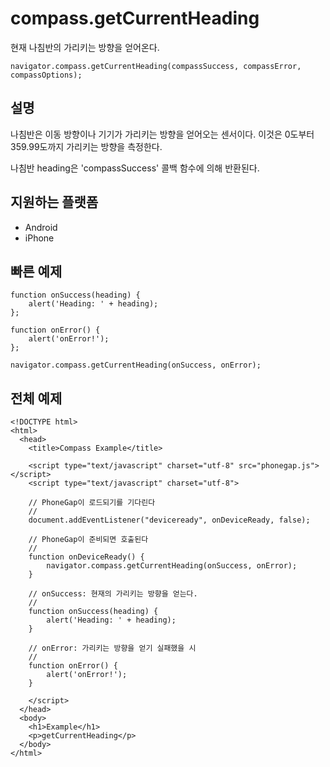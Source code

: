 compass.getCurrentHeading
=========================

현재 나침반의 가리키는 방향을 얻어온다.

    navigator.compass.getCurrentHeading(compassSuccess, compassError, compassOptions);

설명
-----------

나침반은 이동 방향이나 기기가 가리키는 방향을 얻어오는 센서이다. 이것은 0도부터 359.99도까지 가리키는 방향을 측정한다.

나침반 heading은 'compassSuccess' 콜백 함수에 의해 반환된다. 

지원하는 플랫폼
-------------------

- Android
- iPhone

빠른 예제
-------------

    function onSuccess(heading) {
        alert('Heading: ' + heading);
    };

    function onError() {
        alert('onError!');
    };

    navigator.compass.getCurrentHeading(onSuccess, onError);

전체 예제
------------

    <!DOCTYPE html>
    <html>
      <head>
        <title>Compass Example</title>

        <script type="text/javascript" charset="utf-8" src="phonegap.js"></script>
        <script type="text/javascript" charset="utf-8">

        // PhoneGap이 로드되기를 기다린다
        //
        document.addEventListener("deviceready", onDeviceReady, false);

        // PhoneGap이 준비되면 호출된다
        //
        function onDeviceReady() {
            navigator.compass.getCurrentHeading(onSuccess, onError);
        }
    
        // onSuccess: 현재의 가리키는 방향을 얻는다.
        //
        function onSuccess(heading) {
            alert('Heading: ' + heading);
        }
    
        // onError: 가리키는 방향을 얻기 실패했을 시
        //
        function onError() {
            alert('onError!');
        }

        </script>
      </head>
      <body>
        <h1>Example</h1>
        <p>getCurrentHeading</p>
      </body>
    </html>
    
